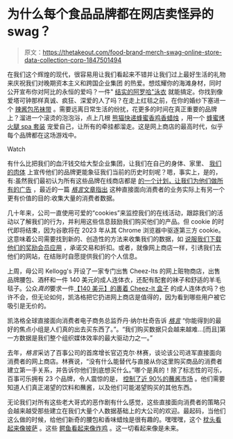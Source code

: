 # 为什么每个食品品牌都在网店卖怪异的 swag？

> 原文：<https://thetakeout.com/food-brand-merch-swag-online-store-data-collection-corp-1847501494>

在我们这个辉煌的现代，很容易用让我们看起来不错并让我们过上最好生活的礼物来庆祝我们对晚期资本主义和跨国企业集团 的热爱。想炫耀你的海滩身材，同时公开宣布你对阿比的永恒的爱吗？一件" [结实的阿罗哈"泳衣](https://thetakeout.com/arbys-roast-beef-beefy-aloha-summer-2021-swimwear-colle-1847450003) 就能搞定。你找到像爱塔可钟那样真诚、疯狂、深爱的人了吗？在走上红毯之前，在你的婚纱下塞进一个 [辣酱包吊袜带](https://www.tacobelltacoshop.com/collections/weddings) 。需要远离日常生活的纷扰，花更多的时间在真正重要的品牌上？溜进一个滚烫的泡泡浴，点上几根 [熊猫快递蜂蜜香鸡香蜡烛](https://thetakeout.com/move-over-yankee-candle-panda-express-is-here-to-make-1841495014) ，用一个 [蜂蜜烤火腿 spa 套装](https://thetakeout.com/this-brand-was-made-for-you-and-me-a-holiday-swag-roun-1845701382) 宠爱自己，让所有的牵挂都溜走。这是网上商店的最高时代，似乎每个品牌都在这场游戏中。

Watch

有什么比把我们的血汗钱交给大型企业集团，让我们在自己的身体、家里、 [我们的肉体](https://thetakeout.com/why-mcdonalds-j-balvin-meal-might-cause-headaches-for-e-1845288853) 上宣传他们的品牌更能象征我们当前的历史时刻呢？嗯，事实上，是的，有:虽然我们最初认为所有这些品牌在线商店都是 [的一个计划，让我们为他们做所有的广告](https://thetakeout.com/why-fast-food-chains-really-want-you-to-wear-their-swag-1846344326) ，最近的一篇 [*格言*文章指出](https://www.adweek.com/commerce/kelloggs-dtc-cheez-it/) 这种直接面向消费者的业务实际上有另一个更有价值的目的:收集大量的消费者数据。

几十年来，公司一直使用可爱的“cookies”来监控我们的在线活动，跟踪我们的活动以了解我们的行为，并利用这些信息鼓励我们购买他们的产品。但 cookie 的时代即将结束，因为谷歌将在 2023 年从其 Chrome 浏览器中驱逐第三方 cookie。这意味着公司需要找到新的、创造性的方法来收集我们的数据，如 [说服我们下载他们的奖励会员应用](https://thetakeout.com/download-burger-king-app-get-2-meal-privacy-policy-sel-1845167702) ，承诺交易和折扣。或者，就像网上商店一样，引诱我们去他们的网站，在结账时自愿提供我们的个人信息。

上周，母公司 Kellogg's 开设了一家专门出售 Cheez-Its 的网上赃物商店，出售品牌腰包、酒杯和一件 140 美元的成人连体衣，还配有配套的袜子和舒适的羊毛毯子。公众*真的*要求一件[【140 美元】的裹着 Cheez-It 盒子](https://shop.cheezit.com/products/cheez-it-super-toasty-bundle) 的成人连体衣吗？也许不会，但无论如何，凯洛格把它扔进网上商店是值得的，因为看到哪些用户被它吸引是无价的。

凯洛格全球直接面向消费者电子商务总监乔丹·纳尔杜奇告诉 [*格言*](https://www.adweek.com/commerce/kelloggs-dtc-cheez-it/) “你能得到的最好的焦点小组是人们真的出去买东西了。”。“我们购买数据只会越来越难...[而且]第一方数据是我们整个组织媒体效率的最大驱动力之一。”

去年，*格言*采访了百事公司的首席增长官迈克尔·林赛，谈论该公司进军直接面向消费者的网上商店。林赛说，“没有什么能替代与直接从你这里购买商品的消费者建立第一手关系，并告诉你他们到底想买什么。”哪个是真的！除了标志性的可乐，百事可乐拥有 23 个品牌，令人震惊的是， [控制了近 90%的蘸酱市场](https://thetakeout.com/four-food-companies-control-80-of-all-american-groceri-1847319769) 。他们需要知道人们真正渴望的饮料和蘸酱，以及他们可能渴望购买的其他东西。

无论我们对所有这些老大哥式的恶作剧有什么感觉，这些直接面向消费者的策略只会越来越受那些建立在我们大量个人数据基础上的大公司的欢迎。最起码，当他们这么做的时候，给他们新奇的腰包和香味蜡烛是很有趣的。嘿嘿嘿，这个 [枕头看起来像披萨](https://www.shopdigiorno.com/croissant-oversized-pizza-floor-pillow) 。这些 [鳄鱼看起来像炸鸡](https://www.crocs.com/KFC.html) 。这一切看起来像是未来。